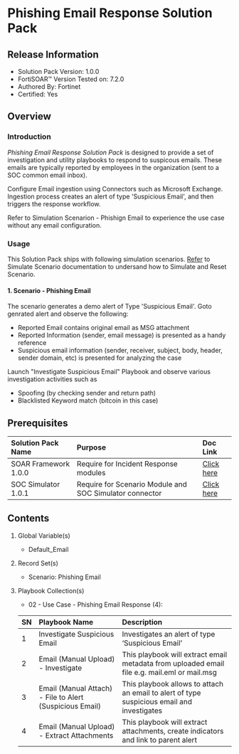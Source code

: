 # Phishing Email Response Solution Pack

## Release Information
- Solution Pack Version: 1.0.0
- FortiSOAR™ Version Tested on: 7.2.0
- Authored By: Fortinet
- Certified: Yes

## Overview
### Introduction
*Phishing Email Response Solution Pack* is designed to provide a set of investigation and utility playbooks to respond to suspicous emails. These emails are typically reported by employees in the organization (sent to a SOC common email inbox).

Configure Email ingestion using Connectors such as Microsoft Exchange. Ingestion process creates an alert of type 'Suspicious Email', and then triggers the response workflow.

Refer to Simulation Scenarion - Phishign Email to experience the use case without any email configuration.

### Usage 

This Solution Pack ships with following simulation scenarios. [Refer](https://github.com/fortinet-fortisoar/solution-pack-soc-simulator/blob/develop/docs/solution-pack-guide.md) to Simulate Scenario documentation to undersand how to Simulate and Reset Scenario.

#### 1. Scenario - Phishing Email

The scenario generates a demo alert of Type 'Suspicious Email'.
Goto genrated alert and observe the following:

- Reported Email contains original email as MSG attachment
- Reported Information (sender, email message) is presented as a handy reference
- Suspicious email information (sender, receiver, subject, body, header, sender domain, etc) is presented for analyzing the case

Launch "Investigate Suspicious Email" Playbook and observe various investigation activities such as
- Spoofing (by checking sender and return path)
- Blacklisted Keyword match (bitcoin in this case)


## Prerequisites
**Solution Pack Name**|**Purpose**|**Doc Link**|
| :- | :- | :- |
|SOAR Framework 1.0.0|Require for Incident Response modules|[Click here](https://github.com/fortinet-fortisoar/solution-pack-soar-framework/blob/develop/README.md)|
|SOC Simulator 1.0.1|Require for Scenario Module and SOC Simulator connector| [Click here](https://github.com/fortinet-fortisoar/solution-pack-soc-simulator/blob/develop/README.md)|

## Contents
1. Global Variable(s)
    - Default_Email
2. Record Set(s)
    - Scenario: Phishing Email
3. Playbook Collection(s)
    - 02 - Use Case - Phishing Email Response (4): 
    
    **SN**|**Playbook Name**|**Description**|
    | :- | :- | :- |
    |1|Investigate Suspicious Email|Investigates an alert of type ‘Suspicious Email’|
    |2|Email (Manual Upload) - Investigate|This playbook will extract email metadata from uploaded email file e.g. mail.eml or mail.msg|
    |3|Email (Manual Attach) - File to Alert (Suspicious Email)|This playbook allows to attach an email to alert of type suspicious email and investigates|
    |4|Email (Manual Upload) - Extract Attachments|This playbook will extract attachments, create indicators and link to parent alert|